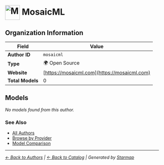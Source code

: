 # <img src="https://raw.githubusercontent.com/agentstation/starmap/master/internal/embedded/logos/mosaicml.svg" alt="MosaicML logo" width="48" height="48" style="vertical-align: middle;"> MosaicML
  
  
  
## Organization Information
  
| Field | Value |
|---------|---------|
| **Author ID** | `mosaicml` |
| **Type** | 🌍 Open Source |
| **Website** | [https://mosaicml.com](https://mosaicml.com) |
| **Total Models** | 0 |

  
## Models
  
*No models found from this author.*
  
### See Also
  
- [All Authors](../)
- [Browse by Provider](../../providers/)
- [Model Comparison](../../models/)
  
---
*_[← Back to Authors](../) | [← Back to Catalog](../../) | Generated by [Starmap](https://github.com/agentstation/starmap)_*